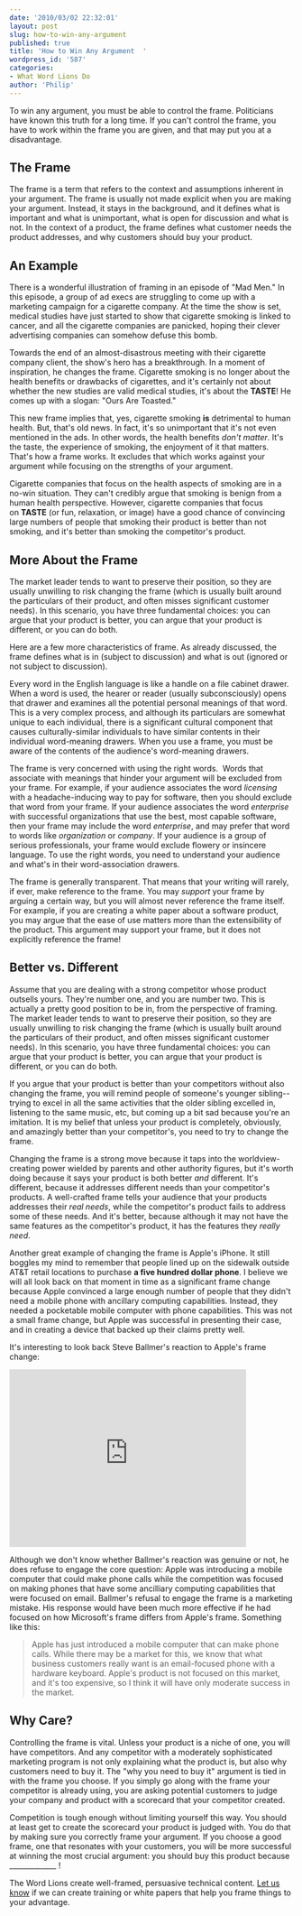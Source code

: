 ```yaml
---
date: '2010/03/02 22:32:01'
layout: post
slug: how-to-win-any-argument
published: true
title: 'How to Win Any Argument  '
wordpress_id: '587'
categories:
- What Word Lions Do
author: 'Philip'
---
```


To win any argument, you must be able to control the frame. Politicians have known this truth for a long time. If you can't control the frame, you have to work within the frame you are given, and that may put you at a disadvantage.


## The Frame




The frame is a term that refers to the context and assumptions inherent in your argument. The frame is usually not made explicit when you are making your argument. Instead, it stays in the background, and it defines what is important and what is unimportant, what is open for discussion and what is not. In the context of a product, the frame defines what customer needs the product addresses, and why customers should buy your product.


## An Example


There is a wonderful illustration of framing in an episode of "Mad Men." In this episode, a group of ad execs are struggling to come up with a marketing campaign for a cigarette company. At the time the show is set, medical studies have just started to show that cigarette smoking is linked to cancer, and all the cigarette companies are panicked, hoping their clever advertising companies can somehow defuse this bomb.

Towards the end of an almost-disastrous meeting with their cigarette company client, the show's hero has a breakthrough. In a moment of inspiration, he changes the frame. Cigarette smoking is no longer about the health benefits or drawbacks of cigarettes, and it's certainly not about whether the new studies are valid medical studies, it's about the **TASTE**! He comes up with a slogan: "Ours Are Toasted."

This new frame implies that, yes, cigarette smoking **is** detrimental to human health. But, that's old news. In fact, it's so unimportant that it's not even mentioned in the ads. In other words, the health benefits _don't matter_. It's the taste, the experience of smoking, the enjoyment of it that matters. That's how a frame works. It excludes that which works against your argument while focusing on the strengths of your argument.

Cigarette companies that focus on the health aspects of smoking are in a no-win situation. They can't credibly argue that smoking is benign from a human health perspective. However, cigarette companies that focus on **TASTE** (or fun, relaxation, or image) have a good chance of convincing large numbers of people that smoking their product is better than not smoking, and it's better than smoking the competitor's product.


## More About the Frame


The market leader tends to want to preserve their position, so they are usually unwilling to risk changing the frame (which is usually built around the particulars of their product, and often misses significant customer needs). In this scenario, you have three fundamental choices: you can argue that your product is better, you can argue that your product is different, or you can do both.

Here are a few more characteristics of frame. As already discussed, the frame defines what is in (subject to discussion) and what is out (ignored or not subject to discussion).


Every word in the English language is like a handle on a file cabinet drawer. When a word is used, the hearer or reader (usually subconsciously) opens that drawer and examines all the potential personal meanings of that word. This is a very complex process, and although its particulars are somewhat unique to each individual, there is a significant cultural component that causes culturally-similar individuals to have similar contents in their individual word-meaning drawers. When you use a frame, you must be aware of the contents of the audience's word-meaning drawers.


The frame is very concerned with using the right words.  Words that associate with meanings that hinder your argument will be excluded from your frame. For example, if your audience associates the word _licensing_ with a headache-inducing way to pay for software, then you should exclude that word from your frame. If your audience associates the word _enterprise_ with successful organizations that use the best, most capable software, then your frame may include the word _enterprise_, and may prefer that word to words like _organization_ or _company_. If your audience is a group of serious professionals, your frame would exclude flowery or insincere language. To use the right words, you need to understand your audience and what's in their word-association drawers.

The frame is generally transparent. That means that your writing will rarely, if ever, make reference to the frame. You may _support_ your frame by arguing a certain way, but you will almost never reference the frame itself. For example, if you are creating a white paper about a software product, you may argue that the ease of use matters more than the extensibility of the product. This argument may support your frame, but it does not explicitly reference the frame!


## Better vs. Different


Assume that you are dealing with a strong competitor whose product outsells yours. They're number one, and you are number two. This is actually a pretty good position to be in, from the perspective of framing. The market leader tends to want to preserve their position, so they are usually unwilling to risk changing the frame (which is usually built around the particulars of their product, and often misses significant customer needs). In this scenario, you have three fundamental choices: you can argue that your product is better, you can argue that your product is different, or you can do both.

If you argue that your product is better than your competitors without also changing the frame, you will remind people of someone's younger sibling--trying to excel in all the same activities that the older sibling excelled in, listening to the same music, etc, but coming up a bit sad because you're an imitation. It is my belief that unless your product is completely, obviously, and amazingly better than your competitor's, you need to try to change the frame.

Changing the frame is a strong move because it taps into the worldview-creating power wielded by parents and other authority figures, but it's worth doing because it says your product is both better *and* different. It's different, because it addresses different needs than your competitor's products. A well-crafted frame tells your audience that your products addresses their *real needs*, while the competitor's product fails to address some of these needs. And it's better, because although it may not have the same features as the competitor's product, it has the features they *really need*.

Another great example of changing the frame is Apple's iPhone. It still boggles my mind to remember that people lined up on the sidewalk outside AT&T retail locations to purchase **a five hundred dollar phone**. I believe we will all look back on that moment in time as a significant frame change because Apple convinced a large enough number of people that they didn't need a mobile phone with ancillary computing capabilities. Instead, they needed a pocketable mobile computer with phone capabilities. This was not a small frame change, but Apple was successful in presenting their case, and in creating a device that backed up their claims pretty well.

It's interesting to look back Steve Ballmer's reaction to Apple's frame change:

<iframe width="420" height="315" src="http://www.youtube.com/embed/eywi0h_Y5_U" frameborder="0"> </iframe>

Although we don't know whether Ballmer's reaction was genuine or not, he does refuse to engage the core question: Apple was introducing a mobile computer that could make phone calls while the competition was focused on making phones that have some ancilliary computing capabilities that were focused on email. Ballmer's refusal to engage the frame is a marketing mistake. His response would have been much more effective if he had focused on how Microsoft's frame differs from Apple's frame. Something like this:

> Apple has just introduced a mobile computer that can make phone calls. While there may be a market for this, we know that what business customers really want is an email-focused phone with a hardware keyboard. Apple's product is not focused on this market, and it's too expensive, so I think it will have only moderate success in the market.

## Why Care?


Controlling the frame is vital. Unless your product is a niche of one, you will have competitors. And any competitor with a moderately sophisticated marketing program is not only explaining what the product is, but also why customers need to buy it. The "why you need to buy it" argument is tied in with the frame you choose. If you simply go along with the frame your competitor is already using, you are asking potential customers to judge your company and product with a scorecard that your competitor created.

Competition is tough enough without limiting yourself this way. You should at least get to create the scorecard your product is judged with. You do that by making sure you correctly frame your argument. If you choose a good frame, one that resonates with your customers, you will be more successful at winning the most crucial argument: you should buy this product because _____________ !

The Word Lions create well-framed, persuasive technical content. [Let us know](mailto:info@wordlions.com) if we can create training or white papers that help you frame things to your advantage.
